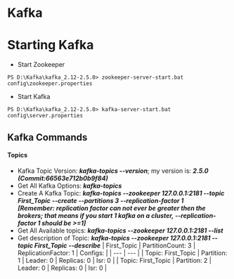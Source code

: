 
# Kafka
# Starting Kafka
  - Start Zookeeper
  ```
  PS D:\Kafka\kafka_2.12-2.5.0> zookeeper-server-start.bat config\zookeeper.properties
  ```
  - Start Kafka
  ```
  PS D:\Kafka\kafka_2.12-2.5.0> kafka-server-start.bat config\server.properties
  ```
  ## Kafka Commands
  #### Topics
 - Kafka Topic Version: ***kafka-topics --version***; my version is: ***2.5.0 (Commit:66563e712b0b9f84)***<br>
 - Get All Kafka Options: ***kafka-topics***<br>
 - Create A Kafka Topic: ***kafka-topics --zookeeper 127.0.0.1:2181 --topic First_Topic --create --partitions 3 --replication-factor 1***<br>
***[Remember: replication factor can not ever be greater then the brokers; that means if you start 1 kafka on a cluster, --replication-factor 1 should be >=1]***<br>
 - Get All Available topics: ***kafka-topics --zookeeper 127.0.0.1:2181 --list***<br>
 - Get description of Topic: ***kafka-topics --zookeeper 127.0.0.1:2181 --topic First_Topic --describe***
| First_Topic | PartitionCount: 3 | ReplicationFactor: 1 | Configs: |
| --- | --- |
| Topic: First_Topic | Partition: 1  |  Leader: 0   |    Replicas: 0  |   Isr: 0   |
| Topic: First_Topic   |   Partition: 2 |   Leader: 0   |    Replicas: 0   |  Isr: 0  |
